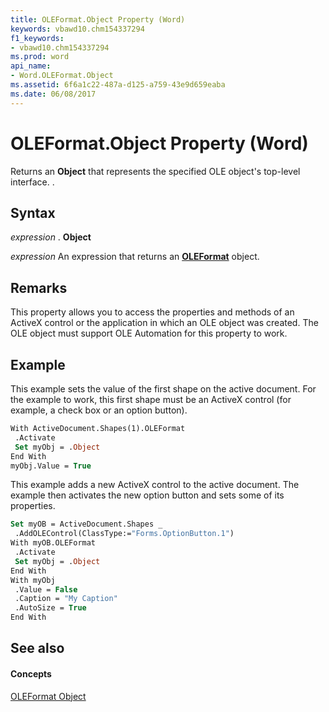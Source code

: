 ```yaml
---
title: OLEFormat.Object Property (Word)
keywords: vbawd10.chm154337294
f1_keywords:
- vbawd10.chm154337294
ms.prod: word
api_name:
- Word.OLEFormat.Object
ms.assetid: 6f6a1c22-487a-d125-a759-43e9d659eaba
ms.date: 06/08/2017
---
```



# OLEFormat.Object Property (Word)

Returns an **Object** that represents the specified OLE object's top-level interface. .


## Syntax

 _expression_ . **Object**

 _expression_ An expression that returns an **[OLEFormat](oleformat-object-word.md)** object.


## Remarks

This property allows you to access the properties and methods of an ActiveX control or the application in which an OLE object was created. The OLE object must support OLE Automation for this property to work.


## Example

This example sets the value of the first shape on the active document. For the example to work, this first shape must be an ActiveX control (for example, a check box or an option button).


```vb
With ActiveDocument.Shapes(1).OLEFormat 
 .Activate 
 Set myObj = .Object 
End With 
myObj.Value = True
```

This example adds a new ActiveX control to the active document. The example then activates the new option button and sets some of its properties.




```vb
Set myOB = ActiveDocument.Shapes _ 
 .AddOLEControl(ClassType:="Forms.OptionButton.1") 
With myOB.OLEFormat 
 .Activate 
 Set myObj = .Object 
End With 
With myObj 
 .Value = False 
 .Caption = "My Caption" 
 .AutoSize = True 
End With
```


## See also


#### Concepts


[OLEFormat Object](oleformat-object-word.md)

